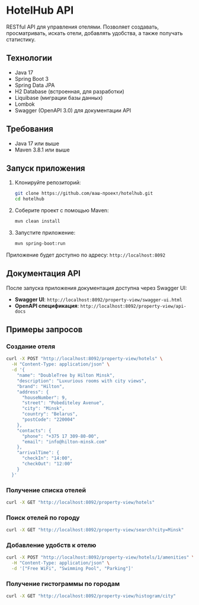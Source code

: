 # HotelHub API
RESTful API для управления отелями. Позволяет создавать, просматривать, искать отели, добавлять удобства, а также получать статистику.
## Технологии
- Java 17
- Spring Boot 3
- Spring Data JPA
- H2 Database (встроенная, для разработки)
- Liquibase (миграции базы данных)
- Lombok
- Swagger (OpenAPI 3.0) для документации API
## Требования
- Java 17 или выше
- Maven 3.8.1 или выше
## Запуск приложения
1. Клонируйте репозиторий:
   ```bash
   git clone https://github.com/ваш-проект/hotelhub.git
   cd hotelhub
   ```
2. Соберите проект с помощью Maven:
   ```bash
   mvn clean install
   ```
3. Запустите приложение:
   ```bash
   mvn spring-boot:run
   ```
Приложение будет доступно по адресу: `http://localhost:8092`
## Документация API
После запуска приложения документация доступна через Swagger UI:
- **Swagger UI**: `http://localhost:8092/property-view/swagger-ui.html`
- **OpenAPI спецификация**: `http://localhost:8092/property-view/api-docs`
## Примеры запросов
### Создание отеля
```bash
curl -X POST "http://localhost:8092/property-view/hotels" \
  -H "Content-Type: application/json" \
  -d '{
    "name": "DoubleTree by Hilton Minsk",
    "description": "Luxurious rooms with city views",
    "brand": "Hilton",
    "address": {
      "houseNumber": 9,
      "street": "Pobediteley Avenue",
      "city": "Minsk",
      "country": "Belarus",
      "postCode": "220004"
    },
    "contacts": {
      "phone": "+375 17 309-80-00",
      "email": "info@hilton-minsk.com"
    },
    "arrivalTime": {
      "checkIn": "14:00",
      "checkOut": "12:00"
    }
  }'
```
### Получение списка отелей
```bash
curl -X GET "http://localhost:8092/property-view/hotels"
```
### Поиск отелей по городу
```bash
curl -X GET "http://localhost:8092/property-view/search?city=Minsk"
```
### Добавление удобств к отелю
```bash
curl -X POST "http://localhost:8092/property-view/hotels/1/amenities" \
  -H "Content-Type: application/json" \
  -d '["Free WiFi", "Swimming Pool", "Parking"]'
```
### Получение гистограммы по городам
```bash
curl -X GET "http://localhost:8092/property-view/histogram/city"
```

